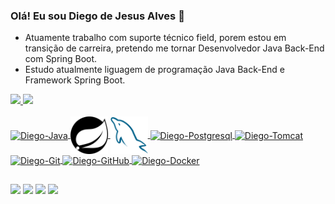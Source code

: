 ### Olá! Eu sou Diego de Jesus Alves 👋

- Atuamente trabalho com suporte técnico field, porem estou em transição de carreira, pretendo me tornar Desenvolvedor Java Back-End com Spring Boot.
- Estudo atualmente liguagem de programação Java Back-End e Framework Spring Boot.
<div>
  <a href="https://github.com/Djalves424">
  <img height="150em" src="https://github-readme-stats-eight-theta.vercel.app/api?username=Djalves424&show_icons=true&theme=tokyonight&include_all_commits=true&count_private=true"/>
  <img height="150em" src="https://github-readme-stats-eight-theta.vercel.app/api/top-langs/?username=Djalves424&layout=compact&langs_count=8&theme=tokyonight"/>
<div>
  
  <div style="display: inline_block"><br>
  <img align="center" alt="Diego-Java" height="60" width="60" src="https://icongr.am/devicon/java-original-wordmark.svg">
  <img align="center" alt="Diego-SpringBoot" height="60" width="60" src="https://raw.githubusercontent.com/devicons/devicon/master/icons/spring/spring-plain.svg">
  <img align="center" alt="Diego-MySql" height="60" width="60" src="https://raw.githubusercontent.com/devicons/devicon/master/icons/mysql/mysql-plain.svg">
  <img align="center" alt="Diego-Postgresql" height="60" width="60" src="https://icongr.am/devicon/postgresql-original-wordmark.svg">
  <img align="center" alt="Diego-Tomcat" height="60" width="60" src="https://icongr.am/devicon/tomcat-original-wordmark.svg">
  <img align="center" alt="Diego-Git" height="80" width="80" src="https://icongr.am/devicon/git-plain-wordmark.svg">
  <img align="center" alt="Diego-GitHub" height="60" width="60" src="https://icongr.am/devicon/github-original.svg">
  <img align="center" alt="Diego-Docker" height="60" width="60" src="https://icongr.am/devicon/docker-original-wordmark.svg">

  
    
</div>
  
  ##
  
  <div> 
  <a href="https://instagram.com/diego.jalves.1" target="_blank"><img src="https://img.shields.io/badge/-Instagram-%23E4405F?style=for-the-badge&logo=instagram&logoColor=white" target="_blank"></a>
 <a href="https://discord.gg/Diego Alves#8669" target="_blank"><img src="https://img.shields.io/badge/Discord-7289DA?style=for-the-badge&logo=discord&logoColor=white" target="_blank"></a> 
  <a href = "mailto:djalves424@gmail.com"><img src="https://img.shields.io/badge/-Gmail-%23333?style=for-the-badge&logo=gmail&logoColor=white" target="_blank"></a>
  <a href="https://www.linkedin.com/in/diego-de-jesus-alves-474513119/" target="_blank"><img src="https://img.shields.io/badge/-LinkedIn-%230077B5?style=for-the-badge&logo=linkedin&logoColor=white" target="_blank"></a> 
  
</div>

